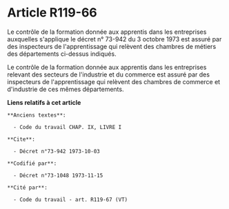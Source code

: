 # Article R119-66

Le contrôle de la formation donnée aux apprentis dans les entreprises auxquelles s'applique le décret n° 73-942 du 3 octobre
1973 est assuré par des inspecteurs de l'apprentissage qui relèvent des chambres de métiers des départements ci-dessus
indiqués.

Le contrôle de la formation donnée aux apprentis dans les entreprises relevant des secteurs de l'industrie et du commerce est
assuré par des inspecteurs de l'apprentissage qui relèvent des chambres de commerce et d'industrie de ces mêmes départements.

**Liens relatifs à cet article**

	**Anciens textes**:

	  - Code du travail CHAP. IX, LIVRE I

	**Cite**:

	  - Décret n°73-942 1973-10-03

	**Codifié par**:

	  - Décret n°73-1048 1973-11-15

	**Cité par**:

	  - Code du travail - art. R119-67 (VT)
